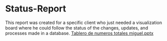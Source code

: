 # Status-Report

This report was created for a specific client who just needed a visualization board where he could follow the status of the changes, updates, and processes made in a database.
[Tablero de numeros totales miguel.pptx](https://github.com/candemui/Status-Report/files/13508125/Tablero.de.numeros.totales.miguel.pptx)

